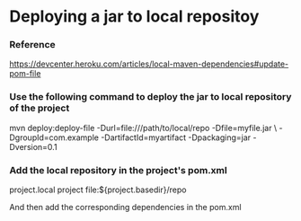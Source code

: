 Deploying a jar to local repositoy
==================================

### Reference

https://devcenter.heroku.com/articles/local-maven-dependencies#update-pom-file

### Use the following command to deploy the jar to local repository of the project

   mvn deploy:deploy-file -Durl=file:///path/to/local/repo -Dfile=myfile.jar \\
     -DgroupId=com.example -DartifactId=myartifact -Dpackaging=jar -Dversion=0.1

### Add the local repository in the project's pom.xml

   <repositories>
       <!--other repositories if any-->
       <repository>
           <id>project.local</id>
           <name>project</name>
           <url>file:${project.basedir}/repo</url>
       </repository>
   </repositories>

And then add the corresponding dependencies in the pom.xml
